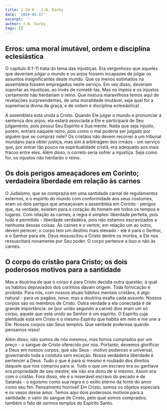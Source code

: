 ```yaml
---
title: 1 CO 6 - J.N. Darby
date: '2024-03-17'
excerpt: ''
author: J.N. Darby
tags: []
---
```

## **Erros: uma moral imutável, ordem e disciplina eclesiástica**

O capítulo 6:1-11 trata do tema das injustiças. Era vergonhoso que
aqueles que deveriam julgar o mundo e os anjos fossem incapazes de
julgar os assuntos insignificantes deste mundo. Que os menos estimados
na assembleia fossem empregados neste serviço. Em vez disso, deveriam
suportar as injustiças, ao invés de cometê-las. Mas os ímpios e os
injustos certamente não herdariam o reino. Que mistura maravilhosa temos
aqui de revelações surpreendentes, de uma moralidade imutável, seja qual
for a supremacia divina da graça, e de ordem e disciplina eclesiástica!

A assembleia está unida a Cristo. Quando Ele julgar o mundo e pronunciar
a sentença dos anjos, ela estará associada a Ele e participará de Seu
julgamento, pois possui Seu Espírito e Sua mente. Nada que seja injusto,
porém, entrará naquele reino, pois como o mal poderia ser julgado por
alguém que se compraz nele? Os cristãos não devem recorrer a um tribunal
mundano para obter justiça, mas sim à arbitragem dos irmãos - um serviço
que, por entrar tão pouco na espiritualidade cristã, era adequado aos
mais fracos entre eles. Além disso, o correto seria sofrer a injustiça.
Seja como for, os injustos não herdarão o reino.

## **Os dois perigos ameaçadores em Corinto; verdadeira liberdade em relação às carnes**

O Judaísmo, que se comprazia em uma santidade carnal de regulamentos
externos, e o espírito do mundo com conformidade aos seus costumes, eram
os dois perigos que ameaçavam a assembleia em Corinto - perigos que, na
verdade, existem para o coração do homem em todos os tempos e lugares.
Com relação às carnes, a regra é simples: liberdade perfeita, pois tudo
é permitido - liberdade verdadeira, pois não estamos escravizados a
nenhuma dessas coisas. As carnes e o ventre, em relação um ao outro,
devem perecer; o corpo tem um destino mais elevado - ele é para o
Senhor, e o Senhor para ele. Deus ressuscitou a Cristo dentre os mortos,
e Ele nos ressuscitará novamente por Seu poder. O corpo pertence a isso
e não às carnes.

## **O corpo do cristão para Cristo; os dois poderosos motivos para a santidade**

Mas a doutrina de que o corpo é para Cristo decidia outra questão, à
qual os hábitos depravados dos coríntios davam origem. Toda fornicação é
proibida. Para nós, com nossos atuais hábitos mentais cristãos, é algo
natural - para os pagãos, novo; mas a doutrina exalta cada assunto.
Nossos corpos são os membros de Cristo. Outra verdade a ela conectada é
de grande importância: se (por união segundo a carne) dois eram um só
corpo, aquele que está unido ao Senhor é um espírito. O Espírito cuja
plenitude está em Cristo é o mesmo Espírito que habita em mim e me une a
Ele. Nossos corpos são Seus templos. Que verdade poderosa quando
pensamos nisso!

Além disso, não somos de nós mesmos, mas fomos comprados por um preço -
o sangue de Cristo oferecido por nós. Portanto, devemos glorificar a
Deus em nossos corpos, que são Seus - motivo poderoso e universal,
governando toda a conduta sem exceção. Nossa verdadeira liberdade é
pertencer a Deus. Tudo o que é para si mesmo é roubado dos direitos
daquele que nos comprou para si. Tudo o que um escravo era ou ganhava
era propriedade de seu mestre; ele não era dono de si mesmo. Assim era
com o cristão. Fora disso, ele é o miserável escravo do pecado e de
Satanás - o egoísmo como sua regra e o exílio eterno da fonte do amor
como seu fim. Pensamento horrível! Em Cristo, somos os objetos especiais
e os vasos desse amor. Temos aqui dois poderosos motivos para a
santidade: o valor do sangue de Cristo, pelo qual somos comprados;
também o fato de sermos templos do Espírito Santo.
